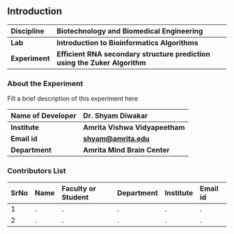 ## Introduction


<b>Discipline | <b>Biotechnology and Biomedical Engineering
:--|:--|
<b> Lab | <b> Introduction to Bioinformatics Algorithms
<b> Experiment|     <b> Efficient RNA secondary structure prediction using the Zuker Algorithm

### About the Experiment 

Fill a brief description of this experiment here

<b>Name of Developer | <b> Dr. Shyam Diwakar 
:--|:--|
<b> Institute | <b>  Amrita Vishwa Vidyapeetham
<b> Email id|     <b> shyam@amrita.edu 
<b> Department |  <b> Amrita Mind Brain Center  

### Contributors List

SrNo | Name | Faculty or Student | Department| Institute | Email id
:--|:--|:--|:--|:--|:--|
1 | . | . | . | . | .
2 | . | . | . | . | .
